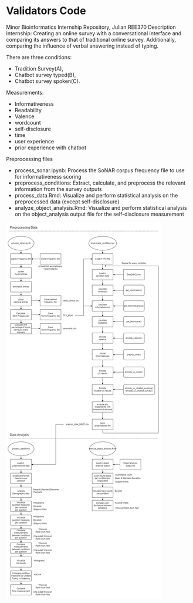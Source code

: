 # Validators Code

Minor Bioinformatics Internship Repository, Julian REE370
Description Internship: 
Creating an online survey with a conversational interface and comparing its answers to that of traditional online survey. Additionally, comparing the influence of verbal answering instead of typing.

There are three conditions: 
- Tradition Survey(A),
- Chatbot survey typed(B),
- Chatbot survey spoken(C).

Measurements:
- Informativeness
- Readability
- Valence
- wordcount
- self-disclosure
- time
- user experience
- prior experience with chatbot

Preprocessing files
- process_sonar.ipynb: Process the SoNAR corpus frequency file to use for informativeness scoring
- preprocess_conditions: Extract, calculate, and preprocess the relevant information from the survey outputs
- process_data.Rmd: Visualize and perform statistical analysis on the preprocessed data (except self-disclosure)
- analyze_object_analysis.Rmd: Visualize and perform statistical analysis on the object_analysis output file for the self-disclosure measurement


![alt text](https://github.com/Goblok0/Validators/blob/92b37fae2ae3cfc4b4d9a8c316cb7e40f96b4a68/Flowchart_Validators.png)
